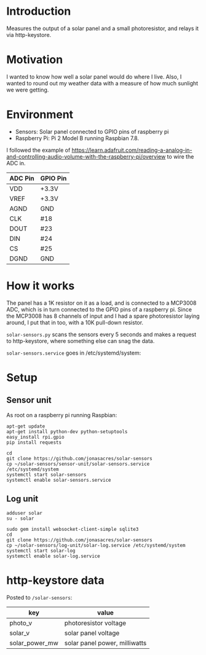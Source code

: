 # Introduction
Measures the output of a solar panel and a small photoresistor, and relays it via http-keystore.

# Motivation
I wanted to know how well a solar panel would do where I live. Also, I wanted to round out my weather data with a measure of how much sunlight we were getting.

# Environment

* Sensors: Solar panel connected to GPIO pins of raspberry pi
* Raspberry Pi: Pi 2 Model B running Raspbian 7.8.

I followed the example of https://learn.adafruit.com/reading-a-analog-in-and-controlling-audio-volume-with-the-raspberry-pi/overview to wire the ADC in.

ADC Pin | GPIO Pin
------- | ---------------
VDD     | +3.3V
VREF    | +3.3V
AGND    | GND
CLK     | #18
DOUT    | #23
DIN     | #24
CS      | #25
DGND    | GND

# How it works
The panel has a 1K resistor on it as a load, and is connected to a MCP3008 ADC, which is in turn connected to the GPIO pins of a raspberry pi. Since the MCP3008 has 8 channels of input and I had a spare photoresistor laying around, I put that in too, with a 10K pull-down resistor.

`solar-sensors.py` scans the sensors every 5 seconds and makes a request to http-keystore, where something else can snag the data.

`solar-sensors.service` goes in /etc/systemd/system:

# Setup

## Sensor unit
As root on a raspberry pi running Raspbian:

```
apt-get update
apt-get install python-dev python-setuptools
easy_install rpi.gpio
pip install requests

cd
git clone https://github.com/jonasacres/solar-sensors
cp ~/solar-sensors/sensor-unit/solar-sensors.service /etc/systemd/system
systemctl start solar-sensors
systemctl enable solar-sensors.service
```

## Log unit

```
adduser solar
su - solar

sudo gem install websocket-client-simple sqlite3
cd
git clone https://github.com/jonasacres/solar-sensors
cp ~/solar-sensors/log-unit/solar-log.service /etc/systemd/system
systemctl start solar-log
systemctl enable solar-log.service
```

# http-keystore data

Posted to `/solar-sensors`:

key            | value
-------------- | -----
photo_v        | photoresistor voltage
solar_v        | solar panel voltage
solar_power_mw | solar panel power, milliwatts

